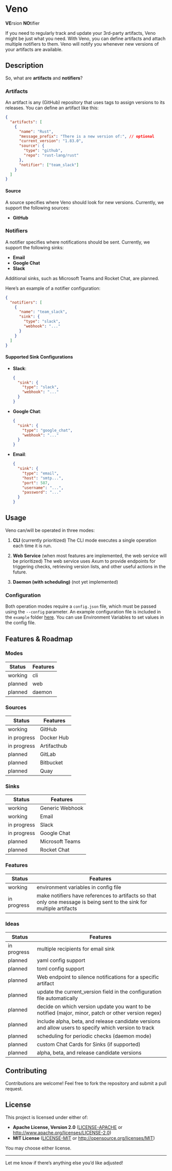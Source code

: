 # Veno

**VE**rsion **NO**tifier

If you need to regularly track and update your 3rd-party artifacts, Veno might be just what you need. With Veno, you can define artifacts and attach multiple notifiers to them. Veno will notify you whenever new versions of your artifacts are available.

## Description

So, what are **artifacts** and **notifiers**?

### Artifacts

An artifact is any (GitHub) repository that uses tags to assign versions to its releases. You can define an artifact like this:

```json
{
  "artifacts": [
    {
      "name": "Rust",
      "message_prefix": "There is a new version of:", // optional
      "current_version": "1.83.0",
      "source": {
        "type": "github",
        "repo": "rust-lang/rust"
      },
      "notifier": ["team_slack"]
    }
  ]
}
```

#### Source

A source specifies where Veno should look for new versions. Currently, we support the following sources:

- **GitHub**

### Notifiers

A notifier specifies where notifications should be sent. Currently, we support the following sinks:

- **Email**
- **Google Chat**
- **Slack**

Additional sinks, such as Microsoft Teams and Rocket Chat, are planned.

Here’s an example of a notifier configuration:

```json
{
  "notifiers": [
    {
      "name": "team_slack",
      "sink": {
        "type": "slack",
        "webhook": "..."
      }
    }
  ]
}
```

#### Supported Sink Configurations

- **Slack**:

  ```json
  {
    "sink": {
      "type": "slack",
      "webhook": "..."
    }
  }
  ```

- **Google Chat**:

  ```json
  {
    "sink": {
      "type": "google_chat",
      "webhook": "..."
    }
  }
  ```

- **Email**:
  ```json
  {
    "sink": {
      "type": "email",
      "host": "smtp...",
      "port": 587,
      "username": "...",
      "password": "..."
    }
  }
  ```

## Usage

Veno can/will be operated in three modes:

1. **CLI** (currently prioritized)
   The CLI mode executes a single operation each time it is run.

2. **Web Service** (when most features are implemented, the web service will be prioritized)
   The web service uses Axum to provide endpoints for triggering checks, retrieving version lists, and other useful actions in the future.

3. **Daemon (with scheduling)** (not yet implemented)

### Configuration

Both operation modes require a `config.json` file, which must be passed using the `--config` parameter. An example configuration file is included in the `example` folder [here](examples/config.json).
You can use Environment Variables to set values in the config file.

## Features & Roadmap

### Modes

| **Status** | **Features** |
| ---------- | ------------ |
| working    | cli          |
| planned    | web          |
| planned    | daemon       |

### Sources

| Status      | Features    |
| ----------- | ----------- |
| working     | GitHub      |
| in progress | Docker Hub  |
| in progress | Artifacthub |
| planned     | GitLab      |
| planned     | Bitbucket   |
| planned     | Quay        |

### Sinks

| Status      | Features        |
| ----------- | --------------- |
| working     | Generic Webhook |
| working     | Email           |
| in progress | Slack           |
| in progress | Google Chat     |
| planned     | Microsoft Teams |
| planned     | Rocket Chat     |

### Features

| Status      | Features                                                                                                              |
| ----------- | --------------------------------------------------------------------------------------------------------------------- |
| working     | environment variables in config file                                                                                  |
| in progress | make notifiers have references to artifacts so that only one message is being sent to the sink for multiple artifacts |

### Ideas

| Status      | Features                                                                                              |
| ----------- | ----------------------------------------------------------------------------------------------------- |
| in progress | multiple recipients for email sink                                                                    |
| planned     | yaml config support                                                                                   |
| planned     | toml config support                                                                                   |
| planned     | Web endpoint to silence notifications for a specific artifact                                         |
| planned     | update the current_version field in the configuration file automatically                              |
| planned     | decide on which version update you want to be notified (major, minor, patch or other version regex)   |
| planned     | include alpha, beta, and release candidate versions and allow users to specify which version to track |
| planned     | scheduling for periodic checks (daemon mode)                                                          |
| planned     | custom Chat Cards for Sinks (if supported)                                                            |
| planned     | alpha, beta, and release candidate versions                                                           |

## Contributing

Contributions are welcome! Feel free to fork the repository and submit a pull request.

## License

This project is licensed under either of:

- **Apache License, Version 2.0** ([LICENSE-APACHE](./LICENSE-APACHE) or http://www.apache.org/licenses/LICENSE-2.0)
- **MIT License** ([LICENSE-MIT](./LICENSE-MIT) or http://opensource.org/licenses/MIT)

You may choose either license.

---

Let me know if there’s anything else you’d like adjusted!
